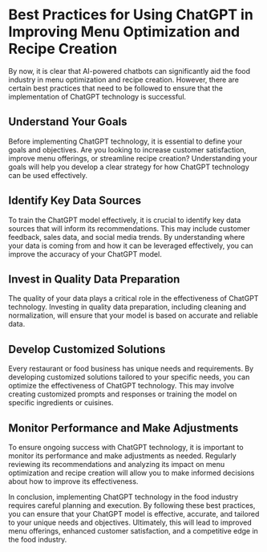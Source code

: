 Best Practices for Using ChatGPT in Improving Menu Optimization and Recipe Creation
=====================================================================================================================================

By now, it is clear that AI-powered chatbots can significantly aid the food industry in menu optimization and recipe creation. However, there are certain best practices that need to be followed to ensure that the implementation of ChatGPT technology is successful.

Understand Your Goals
---------------------

Before implementing ChatGPT technology, it is essential to define your goals and objectives. Are you looking to increase customer satisfaction, improve menu offerings, or streamline recipe creation? Understanding your goals will help you develop a clear strategy for how ChatGPT technology can be used effectively.

Identify Key Data Sources
-------------------------

To train the ChatGPT model effectively, it is crucial to identify key data sources that will inform its recommendations. This may include customer feedback, sales data, and social media trends. By understanding where your data is coming from and how it can be leveraged effectively, you can improve the accuracy of your ChatGPT model.

Invest in Quality Data Preparation
----------------------------------

The quality of your data plays a critical role in the effectiveness of ChatGPT technology. Investing in quality data preparation, including cleaning and normalization, will ensure that your model is based on accurate and reliable data.

Develop Customized Solutions
----------------------------

Every restaurant or food business has unique needs and requirements. By developing customized solutions tailored to your specific needs, you can optimize the effectiveness of ChatGPT technology. This may involve creating customized prompts and responses or training the model on specific ingredients or cuisines.

Monitor Performance and Make Adjustments
----------------------------------------

To ensure ongoing success with ChatGPT technology, it is important to monitor its performance and make adjustments as needed. Regularly reviewing its recommendations and analyzing its impact on menu optimization and recipe creation will allow you to make informed decisions about how to improve its effectiveness.

In conclusion, implementing ChatGPT technology in the food industry requires careful planning and execution. By following these best practices, you can ensure that your ChatGPT model is effective, accurate, and tailored to your unique needs and objectives. Ultimately, this will lead to improved menu offerings, enhanced customer satisfaction, and a competitive edge in the food industry.
